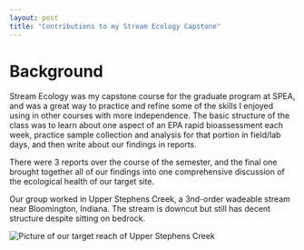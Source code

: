 ```yaml
---
layout: post
title: "Contributions to my Stream Ecology Capstone"
---
```


# Background

Stream Ecology was my capstone course for the graduate program at SPEA, and was a great way to practice and refine some of the skills
I enjoyed using in other courses with more independence. The basic structure of the class was to learn about one aspect of an EPA rapid bioassessment
each week, practice sample collection and analysis for that portion in field/lab days, and then write about our findings in reports.

There were 3 reports over the course of the semester, and the final one brought together all of our findings into one comprehensive discussion 
of the ecological health of our target site.

Our group worked in Upper Stephens Creek, a 3nd-order wadeable stream near Bloomington, Indiana. The stream is downcut but still has decent structure despite
sitting on bedrock.

![Picture of our target reach of Upper Stephens Creek](/Assets/SiteCharacterization4.jpg)






